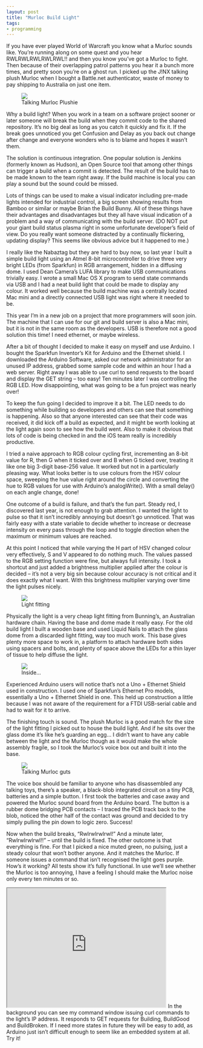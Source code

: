 ```yaml
---
layout: post
title: "Murloc Build Light"
tags:
- programming
---
```

<meta charset="utf-8"> 
If you have ever played World of Warcraft you know what a Murloc sounds like. You’re running along on some quest and you hear RWLRWLRWLRWLRWL!! and then you know you’ve got a Murloc to fight. Then because of their overlapping patrol patterns you hear it a bunch more times, and pretty soon you’re on a ghost run. I picked up the J!NX talking plush Murloc when I bought a Battle.net authenticator, waste of money to pay shipping to Australia on just one item.  
<figure>
<img src="{{ site.baseurl }}/assets/angry-murloc-build-light/plushmurloc.jpg?raw=true">
<figcaption>Talking Murloc Plushie</figcaption>
</figure>  
Why a build light? When you work in a team on a software project sooner or later someone will break the build when they commit code to the shared repository. It’s no big deal as long as you catch it quickly and fix it. If the break goes unnoticed you get Confusion and Delay as you back out change after change and everyone wonders who is to blame and hopes it wasn’t them.  

The solution is continuous integration. One popular solution is Jenkins (formerly known as Hudson), an Open Source tool that among other things can trigger a build when a commit is detected. The result of the build has to be made known to the team right away. If the build machine is local you can play a sound but the sound could be missed.  
 
Lots of things can be used to make a visual indicator including pre-made lights intended for industrial control, a big screen showing results from Bamboo or similar or maybe Brian the Build Bunny. All of these things have their advantages and disadvantages but they all have visual indication of a problem and a way of communicating with the build server. (DO NOT put your giant build status plasma right in some unfortunate developer’s field of view. Do you really want someone distracted by a continually flickering, updating display? This seems like obvious advice but it happened to me.)  
 
I really like the Nabaztag but they are hard to buy now, so last year I built a simple build light using an Atmel 8-bit microcontroller to drive three very bright LEDs (from Sparkfun) in RGB arrangement, hidden in a diffusing dome. I used Dean Camera’s LUFA library to make USB communications trivially easy. I wrote a small Mac OS X program to send state commands via USB and I had a neat build light that could be made to display any colour. It worked well because the build machine was a centrally located Mac mini and a directly connected USB light was right where it needed to be.  

This year I’m in a new job on a project that more programmers will soon join. The machine that I can use for our git and build server is also a Mac mini, but it is not in the same room as the developers. USB is therefore not a good solution this time! I need ethernet, or maybe wireless.

After a bit of thought I decided to make it easy on myself and use Arduino. I bought the Sparkfun Inventor’s Kit for Arduino and the Ethernet shield. I downloaded the Arduino Software, asked our network administrator for an unused IP address, grabbed some sample code and within an hour I had a web server. Right away I was able to use curl to send requests to the board and display the GET string – too easy! Ten minutes later I was controlling the RGB LED. How disappointing, what was going to be a fun project was nearly over!  

To keep the fun going I decided to improve it a bit. The LED needs to do something while building so developers and others can see that something is happening. Also so that anyone interested can see that their code was received, it did kick off a build as expected, and it might be worth looking at the light again soon to see how the build went. Also to make it obvious that lots of code is being checked in and the iOS team really is incredibly productive.  

I tried a naive approach to RGB colour cycling first, incrementing an 8-bit value for R, then G when it ticked over and B when G ticked over, treating it like one big 3-digit base-256 value. It worked but not in a particularly pleasing way. What looks better is to use colours from the HSV colour space, sweeping the hue value right around the circle and converting the hue to RGB values for use with Arduino’s analogWrite(). With a small delay() on each angle change, done!
  
One outcome of a build is failure, and that’s the fun part. Steady red, I discovered last year, is not enough to grab attention. I wanted the light to pulse so that it isn’t incredibly annoying but doesn’t go unnoticed. That was fairly easy with a state variable to decide whether to increase or decrease intensity on every pass through the loop and to toggle direction when the maximum or minimum values are reached.
  
At this point I noticed that while varying the H part of HSV changed colour very effectively, S and V appeared to do nothing much. The values passed to the RGB setting function were fine, but always full intensity. I took a shortcut and just added a brightness multiplier applied after the colour is decided – it’s not a very big sin because colour accuracy is not critical and it does exactly what I want. With this brightness multiplier varying over time the light pulses nicely.
<figure>
<img src="{{ site.baseurl }}/assets/angry-murloc-build-light/finished.jpg?raw=true">
<figcaption>Light fitting</figcaption>
</figure>
Physically the light is a very cheap light fitting from Bunning’s, an Australian hardware chain. Having the base and dome made it really easy. For the old build light I built a wooden base and used Liquid Nails to attach the glass dome from a discarded light fitting, way too much work. This base gives plenty more space to work in, a platform to attach hardware both sides using spacers and bolts, and plenty of space above the LEDs for a thin layer of tissue to help diffuse the light.  
<figure>
<img src="{{ site.baseurl }}/assets/angry-murloc-build-light/inside.jpg?raw=true">
<figcaption>Inside...</figcaption>
</figure>
Experienced Arduino users will notice that’s not a Uno + Ethernet Shield used in construction. I used one of Sparkfun’s Ethernet Pro models, essentially a Uno + Ethernet Shield in one. This held up construction a little because I was not aware of the requirement for a FTDI USB-serial cable and had to wait for it to arrive.  

The finishing touch is sound. The plush Murloc is a good match for the size of the light fitting I picked out to house the build light. And if he sits over the glass dome it’s like he’s guarding an egg… I didn’t want to have any cable between the light and the Murloc though as it would make the whole assembly fragile, so I took the Murloc’s voice box out and built it into the base.  
<figure>
<img src="{{ site.baseurl }}/assets/angry-murloc-build-light/murlocguts.jpg?raw=true">
<figcaption>Talking Murloc guts</figcaption>
</figure>
The voice box should be familiar to anyone who has disassembled any talking toys, there’s a speaker, a black-blob integrated circuit on a tiny PCB, batteries and a simple button. I first took the batteries and case away and powered the Murloc sound board from the Arduino board. The button is a rubber dome bridging PCB contacts – I traced the PCB track back to the blob, noticed the other half of the contact was ground and decided to try simply pulling the pin down to logic zero. Success!  

Now when the build breaks, “Rwlrwlrwlrwl!” And a minute later, “Rwlrwlrwlrwl!!” – until the build is fixed. The other outcome is that everything is fine. For that I picked a nice muted green, no pulsing, just a steady colour that won’t bother anyone. And it matches the Murloc. If someone issues a command that isn’t recognised the light goes purple.  
 How’s it working? All tests show it’s fully functional. In use we’ll see whether the Murloc is too annoying, I have a feeling I should make the Murloc noise only every ten minutes or so.  
<iframe width="420" height="315"
src="https://www.youtube.com/watch?v=iYO_m60uyXQ?autoplay=1">
</iframe> 
In the background you can see my command window issuing curl commands to the light’s IP address. It responds to GET requests for Building, BuildGood and BuildBroken. If I need more states in future they will be easy to add, as Arduino just isn’t difficult enough to seem like an embedded system at all. Try it!  
